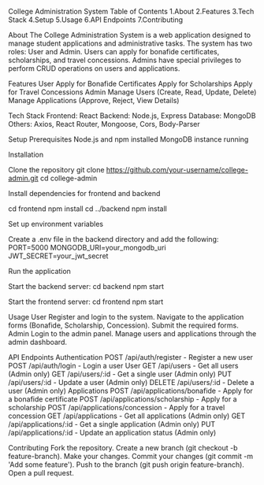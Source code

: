 College Administration System
Table of Contents
1.About
2.Features
3.Tech Stack
4.Setup
5.Usage
6.API Endpoints
7.Contributing

About
The College Administration System is a web application designed to manage student applications and administrative tasks. The system has two roles: User and Admin. Users can apply for bonafide certificates, scholarships, and travel concessions. Admins have special privileges to perform CRUD operations on users and applications.

Features
User
Apply for Bonafide Certificates
Apply for Scholarships
Apply for Travel Concessions
Admin
Manage Users (Create, Read, Update, Delete)
Manage Applications (Approve, Reject, View Details)

Tech Stack
Frontend: React
Backend: Node.js, Express
Database: MongoDB
Others: Axios, React Router, Mongoose, Cors, Body-Parser

Setup
Prerequisites
Node.js and npm installed
MongoDB instance running

Installation

Clone the repository
git clone https://github.com/your-username/college-admin.git
cd college-admin

Install dependencies for frontend and backend

cd frontend
npm install
cd ../backend
npm install

Set up environment variables

Create a .env file in the backend directory and add the following:
PORT=5000
MONGODB_URI=your_mongodb_uri
JWT_SECRET=your_jwt_secret

Run the application

Start the backend server:
cd backend
npm start

Start the frontend server:
cd frontend
npm start

Usage
User
Register and login to the system.
Navigate to the application forms (Bonafide, Scholarship, Concession).
Submit the required forms.
Admin
Login to the admin panel.
Manage users and applications through the admin dashboard.

API Endpoints
Authentication
POST /api/auth/register - Register a new user
POST /api/auth/login - Login a user
User
GET /api/users - Get all users (Admin only)
GET /api/users/:id - Get a single user (Admin only)
PUT /api/users/:id - Update a user (Admin only)
DELETE /api/users/:id - Delete a user (Admin only)
Applications
POST /api/applications/bonafide - Apply for a bonafide certificate
POST /api/applications/scholarship - Apply for a scholarship
POST /api/applications/concession - Apply for a travel concession
GET /api/applications - Get all applications (Admin only)
GET /api/applications/:id - Get a single application (Admin only)
PUT /api/applications/:id - Update an application status (Admin only)

Contributing
Fork the repository.
Create a new branch (git checkout -b feature-branch).
Make your changes.
Commit your changes (git commit -m 'Add some feature').
Push to the branch (git push origin feature-branch).
Open a pull request.
